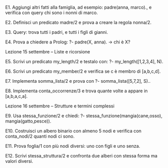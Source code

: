 E1. Aggiungi altri fatti alla famiglia, ad esempio: padre(anna, marco)., e verifica con query chi sono i nonni di marco. 

E2. Definisci un predicato madre/2 e prova a creare la regola nonna/2. 

E3. Query: trova tutti i padri, e tutti i figli di gianni. 

E4. Prova a chiedere a Prolog: ?- padre(X, anna). → chi è X? 

Lezione 15 settembre – Liste e ricorsione 

E5. Scrivi un predicato my_length/2 e testalo con: ?- my_length([1,2,3,4], N). 

E6. Scrivi un predicato my_member/2 e verifica se c è membro di [a,b,c,d]. 

E7. Implementa somma_lista/2 e prova con ?- somma_lista([5,7,2], S).. 

E8. Implementa conta_occorrenze/3 e trova quante volte a appare in [a,b,a,c,a].  


Lezione 16 settembre – Strutture e termini complessi

E9. Usa stessa_funzione/2 e chiedi: ?- stessa_funzione(mangia(cane,osso), mangia(gatto,pesce)). 

E10. Costruisci un albero binario con almeno 5 nodi e verifica con conta_nodi/2 quanti nodi ci sono. 

E11. Prova foglia/1 con più nodi diversi: uno con figli e uno senza. 

E12. Scrivi stessa_struttura/2 e confronta due alberi con stessa forma ma valori diversi.